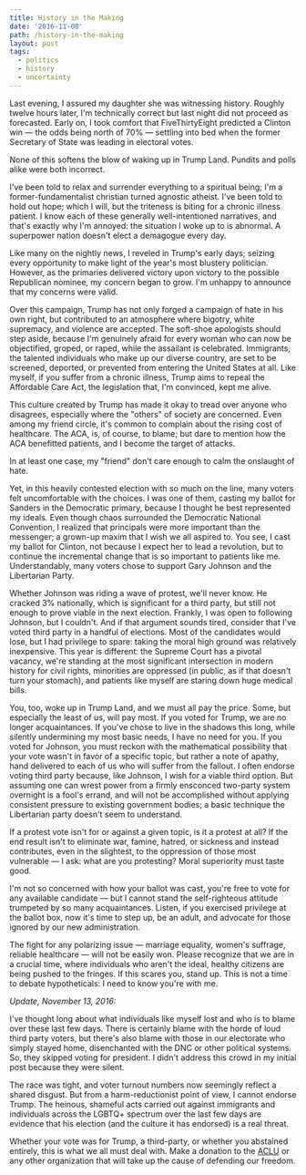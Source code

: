 ```yaml
---
title: History in the Making
date: '2016-11-08'
path: /history-in-the-making
layout: post
tags:
  - politics
  - history
  - uncertainty
---
```


Last evening, I assured my daughter she was witnessing history. Roughly twelve hours later, I'm technically correct but last night did not proceed as forecasted. Early on, I took comfort that FiveThirtyEight predicted a Clinton win &mdash; the odds being north of 70% &mdash; settling into bed when the former Secretary of State was leading in electoral votes.

None of this softens the blow of waking up in Trump Land. Pundits and polls alike were both incorrect.

I've been told to relax and surrender everything to a spiritual being; I'm a former-fundamentalist christian turned agnostic atheist. I've been told to hold out hope; which I will, but the triteness is biting for a chronic illness patient. I know each of these generally well-intentioned narratives, and that's exactly why I'm annoyed: the situation I woke up to is abnormal. A superpower nation doesn't elect a demagogue every day.

Like many on the nightly news, I reveled in Trump's early days; seizing every opportunity to make light of the year's most blustery politician. However, as the primaries delivered victory upon victory to the possible Republican nominee, my concern began to grow. I'm unhappy to announce that my concerns were valid.

Over this campaign, Trump has not only forged a campaign of hate in his own right, but contributed to an atmosphere where bigotry, white supremacy, and violence are accepted. The soft-shoe apologists should step aside, because I'm genuinely afraid for every woman who can now be objectified, groped, or raped, while the assailant is celebrated. Immigrants, the talented individuals who make up our diverse country, are set to be screened, deported, or prevented from entering the United States at all. Like myself, if you suffer from a chronic illness, Trump aims to repeal the Affordable Care Act, the legislation that, I'm convinced, kept me alive.

This culture created by Trump has made it okay to tread over anyone who disagrees, especially where the "others" of society are concerned. Even among my friend circle, it's common to complain about the rising cost of healthcare. The ACA, is, of course, to blame; but dare to mention how the ACA benefitted patients, and I become the target of attacks.

In at least one case, my "friend" don't care enough to calm the onslaught of hate.

Yet, in this heavily contested election with so much on the line, many voters felt uncomfortable with the choices. I was one of them, casting my ballot for Sanders in the Democratic primary, because I thought he best represented my ideals. Even though chaos surrounded the Democratic National Convention, I realized that principals were more important than the messenger; a grown-up maxim that I wish we all aspired to. You see, I cast my ballot for Clinton, not because I expect her to lead a revolution, but to continue the incremental change that is so important to patients like me. Understandably, many voters chose to support Gary Johnson and the Libertarian Party.

Whether Johnson was riding a wave of protest, we'll never know. He cracked 3% nationally, which is significant for a third party, but still not enough to prove viable in the next election. Frankly, I was open to following Johnson, but I couldn't. And if that argument sounds tired, consider that I've voted third party in a handful of elections. Most of the candidates would lose, but I had privilege to spare: taking the moral high ground was relatively inexpensive. This year is different: the Supreme Court has a pivotal vacancy, we're standing at the most significant intersection in modern history for civil rights, minorities are oppressed (in public, as if that doesn't turn your stomach), and patients like myself are staring down huge medical bills.

You, too, woke up in Trump Land, and we must all pay the price. Some, but especially the least of us, will pay most. If you voted for Trump, we are no longer acquaintances. If you've chose to live in the shadows this long, while silently undermining my most basic needs, I have no need for you. If you voted for Johnson, you must reckon with the mathematical possibility that your vote wasn't in favor of a specific topic, but rather a note of apathy, hand delivered to each of us who will suffer from the fallout. I often endorse voting third party because, like Johnson, I wish for a viable third option. But assuming one can wrest power from a firmly ensconced two-party system overnight is a fool's errand, and will not be accomplished without applying consistent pressure to existing government bodies; a basic technique the Libertarian party doesn't seem to understand.
<script async src="//pagead2.googlesyndication.com/pagead/js/adsbygoogle.js"></script>
<ins class="adsbygoogle"
     style="display:block; text-align:center;"
     data-ad-layout="in-article"
     data-ad-format="fluid"
     data-ad-client="ca-pub-2222008371700158"
     data-ad-slot="6074071537"></ins>
<script>
     (adsbygoogle = window.adsbygoogle || []).push({});
</script>
If a protest vote isn't for or against a given topic, is it a protest at all? If the end result isn't to eliminate war, famine, hatred, or sickness and instead contributes, even in the slightest, to the oppression of those most vulnerable &mdash; I ask: what are you protesting? Moral superiority must taste good.

I'm not so concerned with how your ballot was cast, you're free to vote for any available candidate &mdash; but I cannot stand the self-righteous attitude trumpeted by so many acquaintances. Listen, if you exercised privilege at the ballot box, now it's time to step up, be an adult, and advocate for those ignored by our new administration.

The fight for any polarizing issue &mdash; marriage equality, women's suffrage, reliable healthcare &mdash; will not be easily won. Please recognize that we are in a crucial time, where individuals who aren't the ideal, healthy citizens are being pushed to the fringes. If this scares you, stand up. This is not a time to debate hypotheticals: I need to know you're with me.

*Update, November 13, 2016:*

I've thought long about what individuals like myself lost and who is to blame over these last few days. There is certainly blame with the horde of loud third party voters, but there's also blame with those in our electorate who simply stayed home, disenchanted with the DNC or other political systems. So, they skipped voting for president. I didn't address this crowd in my initial post because they were silent.

The race was tight, and voter turnout numbers now seemingly reflect a shared disgust. But from a harm-reductionist point of view, I cannot endorse Trump. The heinous, shameful acts carried out against immigrants and individuals across the LGBTQ+ spectrum over the last few days are evidence that his election (and the culture it has endorsed) is a real threat.

Whether your vote was for Trump, a third-party, or whether you abstained entirely, this is what we all must deal with. Make a donation to the [ACLU](https://www.aclu.org) or any other organization that will take up the cause of defending our freedom.
